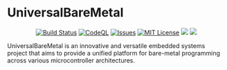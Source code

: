 # UniversalBareMetal

<p align="center">
    <a href="https://github.com/imahjoub/UniversalBareMetal/actions">
        <img src="https://github.com/imahjoub/UniversalBareMetal/actions/workflows/UniversalBareMetal.yml/badge.svg" alt="Build Status"></a>
    <a href="https://github.com/imahjoub/UniversalBareMetal/actions/workflows/UniversalBareMetal_CodeQl.yml">
        <img src="https://github.com/imahjoub/UniversalBareMetal/actions/workflows/UniversalBareMetal_CodeQl/badge.svg" alt="CodeQL"></a>
    <a href="https://github.com/imahjoub/UniversalBareMetal/issues?q=is%3Aissue+is%3Aopen+sort%3Aupdated-desc">
        <img src="https://custom-icon-badges.herokuapp.com/github/issues-raw/imahjoub/UniversalBareMetal?logo=github" alt="Issues" /></a>
    <a href="https://github.com/imahjoub/UniversalBareMetal/blob/main/LICENSE">
        <img src="https://img.shields.io/badge/License-MIT-yellow.svg" alt="MIT License"></a>
    <a href="https://github.com/imahjoub/UniversalBareMetal" alt="GitHub code size in bytes">
        <img src="https://img.shields.io/github/languages/code-size/imahjoub/UniversalBareMetal" /></a>
    <a href="https://github.com/imahjoub/UniversalBareMetal" alt="Activity">
        <img src="https://img.shields.io/github/commit-activity/y/imahjoub/UniversalBareMetal" /></a>
</p>

UniversalBareMetal is an innovative and versatile embedded systems project that aims to provide a unified platform for bare-metal programming across various microcontroller architectures.

